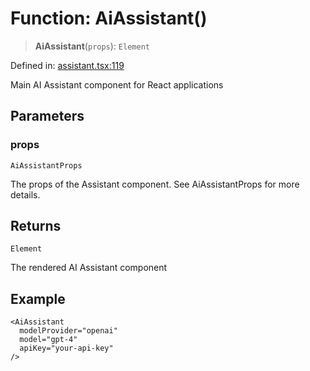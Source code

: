 # Function: AiAssistant()

> **AiAssistant**(`props`): `Element`

Defined in: [assistant.tsx:119](https://github.com/GeoDaCenter/openassistant/blob/bc4037be52d89829440fcc4aaa1010be73719d16/packages/ui/src/components/assistant.tsx#L119)

Main AI Assistant component for React applications

## Parameters

### props

`AiAssistantProps`

The props of the Assistant component. See AiAssistantProps for more details.

## Returns

`Element`

The rendered AI Assistant component

## Example

```tsx
<AiAssistant
  modelProvider="openai"
  model="gpt-4"
  apiKey="your-api-key"
/>
```
